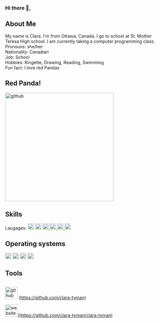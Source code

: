 ### Hi there 👋, 
<div>
<h2>About Me</h2>
My name is Clara. I'm from Ottawa, Canada. I go to school at St. Mother Teresa High school. I am currently taking a computer programming class. <br>
Pronouns: she/her <br>
Nationality: Canadian <br>
Job: School <br>
Hobbies: Ringette, Drawing, Reading, Swimming <br>
Fun fact: I love red Pandas <br>
</div>

<div>
<h2>Red Panda!</h2>
<p> 
<img src='https://github.com/clara-tyman/clara-tyman/assets/144264170/4b522f92-9196-42c3-82c8-d94a74097851' alt='github' height='350'>
</p> 
</div>

<div>
<h2>Skills</h2>
<p>
Laugages: 
<img src='https://img.shields.io/badge/typescript-%23007ACC.svg?style=for-the-badge&logo=typescript&logoColor=white' alt='github' height='20'> 
<img src='https://img.shields.io/badge/python-3670A0?style=for-the-badge&logo=python&logoColor=ffdd54' alt='github' height='20'>
<a href="https://github.com/search?q=user%3Aclara-tyman+language%3Ahtml"> <img src='https://img.shields.io/badge/HTML-239120?style=for-the-badge&logo=html5&logoColor=white](https://img.shields.io/badge/html5-%23E34F26.svg?style=for-the-badge&logo=html5&logoColor=white)' alt='github' height='20'> </a>
<a href="https://github.com/search?q=user%3Aclara-tyman+language%3Acss"> <img src='https://img.shields.io/badge/CSS-239120?&style=for-the-badge&logo=css3&logoColor=white' alt='github' height='20'> </a>
<a href="https://github.com/search?q=user%3Aclara-tyman+language%3AJavaScipt"> <img src='https://img.shields.io/badge/JavaScript-F7DF1E?style=for-the-badge&logo=javascript&logoColor=black' alt='github' height='20'> </a>
<a href="https://github.com/search?q=user%3Aclara-tyman+language%3Aphp"> <img src='https://img.shields.io/badge/PHP-777BB4?style=for-the-badge&logo=php&logoColor=white' alt='github' height='20'> </a>
</p>
</div>

<div>
<h2>Operating systems</h2>
<p> 
<img src='https://img.shields.io/badge/Windows-0078D6?style=for-the-badge&logo=windows&logoColor=white' alt='github' height='20'> 
<img src='https://img.shields.io/badge/chrome%20os-3d89fc?style=for-the-badge&logo=google%20chrome&logoColor=white' alt='github' height='20'>
<img src='https://img.shields.io/badge/Linux-FCC624?style=for-the-badge&logo=linux&logoColor=black' alt='github' height='20'>
<img src='https://img.shields.io/badge/mac%20os-000000?style=for-the-badge&logo=macos&logoColor=F0F0F0' alt='github' height='20'>
</p>
</div>

<h2>Tools</h2>
<p>
  <img src=' '
</p>


<img src='https://cdn.jsdelivr.net/npm/simple-icons@3.0.1/icons/github.svg' alt='github' height='40'> (https://github.com/clara-tyman)  

<img src='https://cdn.jsdelivr.net/npm/simple-icons@3.0.1/icons/icloud.svg' alt='website' height='40'>](https://github.com/clara-tyman/clara-tyman)  
